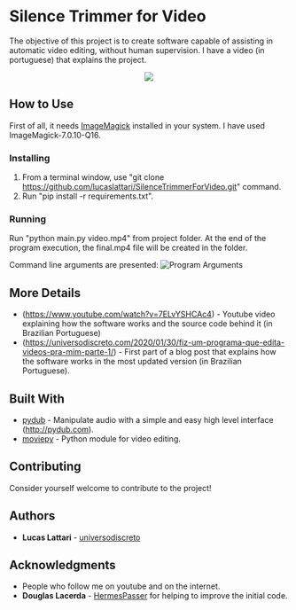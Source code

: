 # Silence Trimmer for Video

The objective of this project is to create software capable of assisting in automatic video editing, without human supervision. I have a video (in portuguese) that explains the project.

<p align="center">
  <a href="https://youtu.be/7ELvYSHCAc4"><img src="https://img.youtube.com/vi/7ELvYSHCAc4/maxresdefault.jpg"></a>
</p>

## How to Use

First of all, it needs [ImageMagick](https://imagemagick.org/script/download.php) installed in your system. I have used ImageMagick-7.0.10-Q16.

### Installing

1. From a terminal window, use "git clone https://github.com/lucaslattari/SilenceTrimmerForVideo.git" command.
2. Run "pip install -r requirements.txt".

### Running

Run "python main.py video.mp4" from project folder. At the end of the program execution, the final.mp4 file will be created in the folder.

Command line arguments are presented:
![Program Arguments](https://universodiscreto.com/images/arguments.png)

## More Details

* (https://www.youtube.com/watch?v=7ELvYSHCAc4) - Youtube video explaining how the software works and the source code behind it (in Brazilian Portuguese)
* (https://universodiscreto.com/2020/01/30/fiz-um-programa-que-edita-videos-pra-mim-parte-1/) - First part of a blog post that explains how the software works in the most updated version (in Brazilian Portuguese).

## Built With

* [pydub](https://github.com/jiaaro/pydub) - Manipulate audio with a simple and easy high level interface (http://pydub.com).
* [moviepy](https://zulko.github.io/moviepy/) - Python module for video editing.

## Contributing

Consider yourself welcome to contribute to the project!

## Authors

* **Lucas Lattari** - [universodiscreto](https://github.com/lucaslattari)

## Acknowledgments

* People who follow me on youtube and on the internet.
* **Douglas Lacerda** - [HermesPasser](https://github.com/HermesPasser) for helping to improve the initial code.

